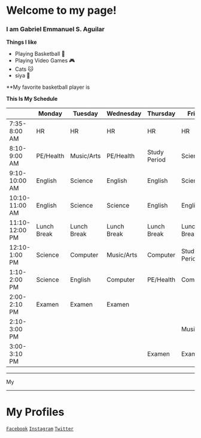 # Welcome to my page!
### I am Gabriel Emmanuel S. Aguilar

**Things I like**

- Playing Basketball :basketball:
- Playing Video Games :video_game:
- Cats :cat:
- siya :smiling_face_with_three_hearts:

**My favorite basketball player is 


**This Is My Schedule**

|            |Monday|Tuesday|Wednesday|Thursday|Friday|
|------------|------|-------|---------|--------|------|
|7:35-8:00 AM|HR    |HR     |HR       |      HR|    HR|
|8:10-9:00 AM|PE/Health|Music/Arts|PE/Health|Study Period|Science|
|9:10-10:00 AM|English|Science|English|English|Science|
|10:10-11:00 AM|English|Science|Science|English|English|
|11:10-12:00 PM|Lunch Break|Lunch Break|Lunch Break|Lunch Break|Lunch Break|
|12:10-1:00 PM|Science|Computer|Music/Arts|Computer|Study Period|
|1:10-2:00 PM|Science|English|Computer|PE/Health|Computer|
|2:00-2:10 PM|Examen|Examen|Examen|
|2:10-3:00 PM|||||Music/Arts|
|3:00-3:10 PM||||Examen|Examen|

---
My 


---
# My Profiles
[`Facebook`](https://www.facebook.com/gabriel.aguilar.712712) [`Instagram`](https://www.instagram.com/aguilargab_/) [`Twitter`](https://www.twitter.com)

